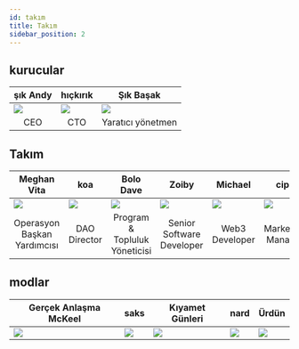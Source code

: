 ```yaml
---
id: takım
title: Takım
sidebar_position: 2
---
```


## kurucular

| şık Andy                     | hıçkırık                     | Şık Başak                                  |
| ---------------------------- | ---------------------------- | ------------------------------------------ |
| ![](/img/NiftyAndy.png)      | ![](/img/snarfy.png)         | ![](/img/NiftySpike.png)                   |
| <div align="center">CEO | <div align="center">CTO | <div align="center">Yaratıcı yönetmen |

## Takım

| Meghan Vita                                          | koa                                   | Bolo Dave                                              | Zoiby                                              | Michael                                 | cips                                       |
| ---------------------------------------------------- | ------------------------------------- | ------------------------------------------------------ | -------------------------------------------------- | --------------------------------------- | ------------------------------------------ |
| ![](/img/NiftyMorgan.png)                            | ![](/img/koa.png)                     | ![](/img/bolo.png)                                     | ![](/img/zoiby.png)                                | ![](/img/NiftyMichael.png)              | ![](/img/jeppe.png)                        |
| <div align="center">Operasyon Başkan Yardımcısı | <div align="center">DAO Director | <div align="center">Program & Topluluk Yöneticisi | <div align="center">Senior Software Developer | <div align="center">Web3 Developer | <div align="center">Marketing Manager |

## modlar

| Gerçek Anlaşma McKeel  | saks               | Kıyamet Günleri     | nard               | Ürdün                |
| ---------------------- | ------------------ | ------------------- | ------------------ | -------------------- |
| ![](/img/realdeal.png) | ![](/img/sacx.png) | ![](/img/doomy.png) | ![](/img/nard.png) | ![](/img/jordan.png) |
